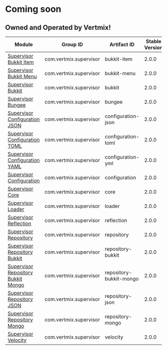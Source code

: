 # Coming soon
## Owned and Operated by Vertmix!


| Module                          | Group ID                   | Artifact ID                 | Stable Version | Dev Version       |
|---------------------------------|----------------------------|-----------------------------|----------------|-------------------|
| [Supervisor Bukkit Item](https://github.com/vertmix/supervisor/supervisor-bukkit-item) | com.vertmix.supervisor     | bukkit-item                 | 2.0.0          | 2.0.1-SNAPSHOT    |
| [Supervisor Bukkit Menu](https://github.com/vertmix/supervisor/supervisor-bukkit-menu) | com.vertmix.supervisor     | bukkit-menu                 | 2.0.0          | 2.0.1-SNAPSHOT    |
| [Supervisor Bukkit](https://github.com/vertmix/supervisor/supervisor-bukkit) | com.vertmix.supervisor     | bukkit                      | 2.0.0          | 2.0.1-SNAPSHOT    |
| [Supervisor Bungee](https://github.com/vertmix/supervisor/supervisor-bungee) | com.vertmix.supervisor     | bungee                      | 2.0.0          | 2.0.1-SNAPSHOT    |
| [Supervisor Configuration JSON](https://github.com/vertmix/supervisor/supervisor-configuration-json) | com.vertmix.supervisor     | configuration-json          | 2.0.0          | 2.0.1-SNAPSHOT    |
| [Supervisor Configuration TOML](https://github.com/vertmix/supervisor/supervisor-configuration-toml) | com.vertmix.supervisor     | configuration-toml          | 2.0.0          | 2.0.1-SNAPSHOT    |
| [Supervisor Configuration YAML](https://github.com/vertmix/supervisor/supervisor-configuration-yml) | com.vertmix.supervisor     | configuration-yml           | 2.0.0          | 2.0.1-SNAPSHOT    |
| [Supervisor Configuration](https://github.com/vertmix/supervisor/supervisor-configuration) | com.vertmix.supervisor     | configuration               | 2.0.0          | 2.0.1-SNAPSHOT    |
| [Supervisor Core](https://github.com/vertmix/supervisor/supervisor-core) | com.vertmix.supervisor     | core                        | 2.0.0          | 2.0.1-SNAPSHOT    |
| [Supervisor Loader](https://github.com/vertmix/supervisor/supervisor-loader) | com.vertmix.supervisor     | loader                      | 2.0.0          | 2.0.1-SNAPSHOT    |
| [Supervisor Reflection](https://github.com/vertmix/supervisor/supervisor-reflection) | com.vertmix.supervisor     | reflection                  | 2.0.0          | 2.0.1-SNAPSHOT    |
| [Supervisor Repository](https://github.com/vertmix/supervisor/supervisor-repository) | com.vertmix.supervisor     | repository                  | 2.0.0          | 2.0.1-SNAPSHOT    |
| [Supervisor Repository Bukkit](https://github.com/vertmix/supervisor/supervisor-repository-bukkit) | com.vertmix.supervisor     | repository-bukkit           | 2.0.0          | 2.0.1-SNAPSHOT    |
| [Supervisor Repository Bukkit Mongo](https://github.com/vertmix/supervisor/supervisor-repository-bukkit-mongo) | com.vertmix.supervisor     | repository-bukkit-mongo     | 2.0.0          | 2.0.1-SNAPSHOT    |
| [Supervisor Repository JSON](https://github.com/vertmix/supervisor/supervisor-repository-json) | com.vertmix.supervisor     | repository-json             | 2.0.0          | 2.0.1-SNAPSHOT    |
| [Supervisor Repository Mongo](https://github.com/vertmix/supervisor/supervisor-repository-mongo) | com.vertmix.supervisor     | repository-mongo            | 2.0.0          | 2.0.1-SNAPSHOT    |
| [Supervisor Velocity](https://github.com/vertmix/supervisor/supervisor-velocity) | com.vertmix.supervisor     | velocity                    | 2.0.0          | 2.0.1-SNAPSHOT    |

